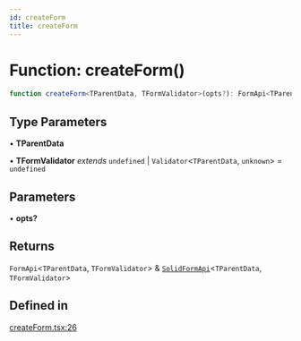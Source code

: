 ```yaml
---
id: createForm
title: createForm
---
```


# Function: createForm()

```ts
function createForm<TParentData, TFormValidator>(opts?): FormApi<TParentData, TFormValidator> & SolidFormApi<TParentData, TFormValidator>
```

## Type Parameters

• **TParentData**

• **TFormValidator** *extends* `undefined` \| `Validator`\<`TParentData`, `unknown`\> = `undefined`

## Parameters

• **opts?**

## Returns

`FormApi`\<`TParentData`, `TFormValidator`\> & [`SolidFormApi`](../interfaces/solidformapi.md)\<`TParentData`, `TFormValidator`\>

## Defined in

[createForm.tsx:26](https://github.com/TanStack/form/blob/main/packages/solid-form/src/createForm.tsx#L26)
